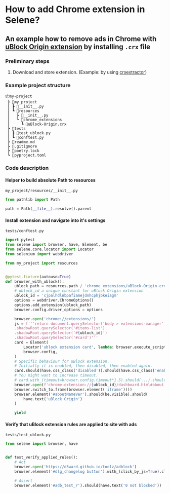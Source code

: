 # How to add Chrome extension in Selene?


## An example how to remove ads in Chrome with [uBlock Origin extension](https://chromewebstore.google.com/detail/ublock-origin/cjpalhdlnbpafiamejdnhcphjbkeiagm) by installing `.crx` file

### Preliminary steps
1. Download and store extension. (Example: by using [crxextractor](https://crxextractor.com/))

### Example project structure
```
📦my-project
 ┣ 📂my_project
 ┃ ┣ 📜__init__.py
 ┃ ┗ 📂resources
 ┃   ┣ 📜__init__.py
 ┃   ┗ 📂chrome_extensions
 ┃     ┗ 📜uBlock-Origin.crx
 ┣ 📂tests
 ┃ ┣ 📜test_ublock.py
 ┃ ┗ 📜conftest.py
 ┣ 📜readme.md
 ┣ 📜.gitignore
 ┣ 📜poetry.lock
 ┗ 📜pyproject.toml
```

### Code description

#### Helper to build absolute Path to resources

`my_project/resources/__init__.py`

```python
from pathlib import Path

path = Path(__file__).resolve().parent
```


#### Install extension and navigate into it's settings

`tests/conftest.py`

```python
import pytest
from selene import browser, have, Element, be
from selene.core.locator import Locator
from selenium import webdriver

from my_project import resources


@pytest.fixture(autouse=True)
def browser_with_ublock():
    ublock_path = resources.path / 'chrome_extensions/uBlock-Origin.crx'
    # ublock_id a unique constant for uBlock Origin extension
    ublock_id = 'cjpalhdlnbpafiamejdnhcphjbkeiagm'
    options = webdriver.ChromeOptions()
    options.add_extension(ublock_path)
    browser.config.driver_options = options

    browser.open('chrome://extensions/')
    js = f'''return document.querySelector('body > extensions-manager')
    .shadowRoot.querySelector('#items-list')
    .shadowRoot.querySelector('#{ublock_id}')
    .shadowRoot.querySelector('#card')'''
    card = Element(
        Locator('ublock extension card', lambda: browser.execute_script(js)),
        browser.config,
    )
    # Specific behaviour for uBlock extension.
    # Initially it is enabled, then disabled, then enabled again.
    card.should(have.css_class('disabled')).should(have.css_class('enabled'))
    # You might want to increase timeout.
    # card.with_(timeout=browser.config.timeout*1.5).should(...).should(...)
    browser.open(f'chrome-extension://{ublock_id}/dashboard.html#about.html')
    browser.switch_to.frame(browser.element('iframe')())
    browser.element('#aboutNameVer').should(be.visible).should(
        have.text('uBlock Origin')
    )

    yield

```

#### Verify that uBlock extension rules are applied to site with ads
`tests/test_ublock.py` 

```python
from selene import browser, have


def test_verify_applied_rules():
    # Act
    browser.open('https://d3ward.github.io/toolz/adblock')
    browser.element('#dlg_changelog button').with_(click_by_js=True).click()

    # Assert
    browser.element('#adb_test_r').should(have.text('0 not blocked'))

```